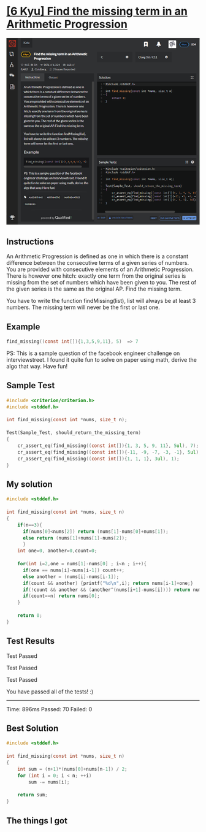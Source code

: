 # [[6 Kyu] Find the missing term in an Arithmetic Progression](https://www.codewars.com/kata/find-the-missing-term-in-an-arithmetic-progression/train/c)

![image](./Problem.png)


## Instructions

An Arithmetic Progression is defined as one in which there is a constant difference between the consecutive terms of a given series of numbers. You are provided with consecutive elements of an Arithmetic Progression. There is however one hitch: exactly one term from the original series is missing from the set of numbers which have been given to you. The rest of the given series is the same as the original AP. Find the missing term.

You have to write the function findMissing(list), list will always be at least 3 numbers. The missing term will never be the first or last one.

## Example

```c
find_missing((const int[]){1,3,5,9,11}, 5)  => 7
```

PS: This is a sample question of the facebook engineer challenge on interviewstreet. I found it quite fun to solve on paper using math, derive the algo that way. Have fun!



## Sample Test

```c
#include <criterion/criterion.h>
#include <stddef.h>

int find_missing(const int *nums, size_t n);

Test(Sample_Test, should_return_the_missing_term)
{
    cr_assert_eq(find_missing((const int[]){1, 3, 5, 9, 11}, 5ul), 7);
    cr_assert_eq(find_missing((const int[]){-11, -9, -7, -3, -1}, 5ul), -5);
    cr_assert_eq(find_missing((const int[]){1, 1, 1}, 3ul), 1);
}
```



## My solution

```c
#include <stddef.h>

int find_missing(const int *nums, size_t n)
{
    if(n==3){
      if(nums[0]<nums[2]) return (nums[1]-nums[0]+nums[1]);
      else return (nums[1]+nums[1]-nums[2]);
      }
    int one=0, another=0,count=0;

    for(int i=2,one = nums[1]-nums[0] ; i<n ; i++){
      if(one == nums[i]-nums[i-1]) count++;
      else another = (nums[i]-nums[i-1]);
      if(count && another) {printf("%d\n",i); return nums[i-1]+one;}
      if(!count && another && (another^(nums[i+1]-nums[i]))) return nums[0]+another;
      if(count==n) return nums[0];
    }
    
    return 0;
}
```



## Test Results

Test Passed

Test Passed

Test Passed

You have passed all of the tests! :)

---------

Time: 896ms Passed: 70 Failed: 0



## Best Solution

```c
#include <stddef.h>

int find_missing(const int *nums, size_t n)
{
    int sum = (n+1)*(nums[0]+nums[n-1]) / 2;
    for (int i = 0; i < n; ++i)
        sum -= nums[i];
        
    return sum;
}
```



## The things I got

